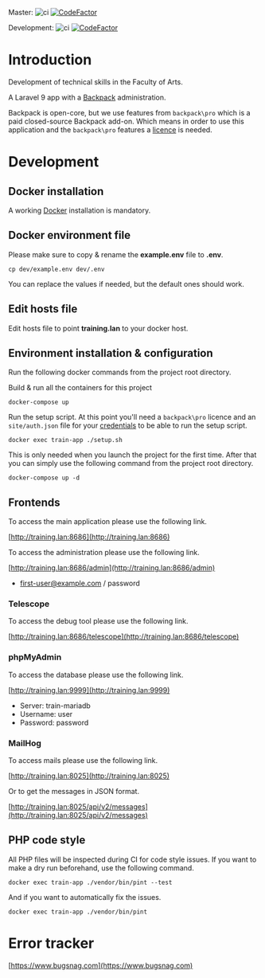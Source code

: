 Master:
![ci](https://github.com/unil-lettres/training/workflows/ci/badge.svg?branch=master)
[![CodeFactor](https://www.codefactor.io/repository/github/unil-lettres/training/badge/master)](https://www.codefactor.io/repository/github/unil-lettres/training/overview/master)

Development:
![ci](https://github.com/unil-lettres/training/workflows/ci/badge.svg?branch=development)
[![CodeFactor](https://www.codefactor.io/repository/github/unil-lettres/training/badge/development)](https://www.codefactor.io/repository/github/unil-lettres/training/overview/development)

# Introduction

Development of technical skills in the Faculty of Arts.

A Laravel 9 app with a [Backpack](https://backpackforlaravel.com/) administration.

Backpack is open-core, but we use features from ``backpack\pro`` which is a paid closed-source Backpack add-on. Which means in order to use this application and the ``backpack\pro`` features a [licence](https://backpackforlaravel.com/pricing) is needed.

# Development

## Docker installation

A working [Docker](https://docs.docker.com/engine/install/) installation is mandatory.

## Docker environment file

Please make sure to copy & rename the **example.env** file to **.env**.

``cp dev/example.env dev/.env``

You can replace the values if needed, but the default ones should work.

## Edit hosts file

Edit hosts file to point **training.lan** to your docker host.

## Environment installation & configuration

Run the following docker commands from the project root directory.

Build & run all the containers for this project

``docker-compose up``

Run the setup script. At this point you'll need a ``backpack\pro`` licence and an ``site/auth.json`` file for your [credentials](https://getcomposer.org/doc/articles/authentication-for-private-packages.md#http-basic) to be able to run the setup script.

``docker exec train-app ./setup.sh``

This is only needed when you launch the project for the first time. After that you can simply use the following command from the project root directory.

``docker-compose up -d``

## Frontends

To access the main application please use the following link.

[http://training.lan:8686](http://training.lan:8686)

To access the administration please use the following link.

[http://training.lan:8686/admin](http://training.lan:8686/admin)

+ first-user@example.com / password

### Telescope

To access the debug tool please use the following link.

[http://training.lan:8686/telescope](http://training.lan:8686/telescope)

### phpMyAdmin

To access the database please use the following link.

[http://training.lan:9999](http://training.lan:9999)

+ Server: train-mariadb
+ Username: user
+ Password: password

### MailHog

To access mails please use the following link.

[http://training.lan:8025](http://training.lan:8025)

Or to get the messages in JSON format.

[http://training.lan:8025/api/v2/messages](http://training.lan:8025/api/v2/messages)

## PHP code style

All PHP files will be inspected during CI for code style issues. If you want to make a dry run beforehand, use the following command.

``docker exec train-app ./vendor/bin/pint --test``

And if you want to automatically fix the issues.

``docker exec train-app ./vendor/bin/pint``

# Error tracker

[https://www.bugsnag.com](https://www.bugsnag.com)
